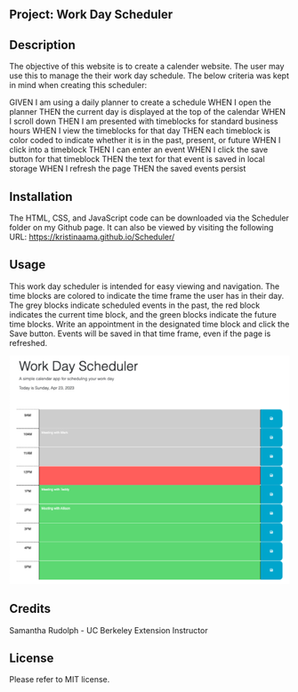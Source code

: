 ## Project: Work Day Scheduler

## Description

The objective of this website is to create a calender website. The user may use this to manage the their work day schedule. The below criteria was kept in mind when creating this scheduler:

GIVEN I am using a daily planner to create a schedule
WHEN I open the planner
THEN the current day is displayed at the top of the calendar
WHEN I scroll down
THEN I am presented with timeblocks for standard business hours
WHEN I view the timeblocks for that day
THEN each timeblock is color coded to indicate whether it is in the past, present, or future
WHEN I click into a timeblock
THEN I can enter an event
WHEN I click the save button for that timeblock
THEN the text for that event is saved in local storage
WHEN I refresh the page
THEN the saved events persist

## Installation

The HTML, CSS, and JavaScript code can be downloaded via the Scheduler folder on my Github page. It can also be viewed by visiting the following URL: https://kristinaama.github.io/Scheduler/

## Usage

This work day scheduler is intended for easy viewing and navigation. The time blocks are colored to indicate the time frame the user has in their day. The grey blocks indicate scheduled events in the past, the red block indicates the current time block, and the green blocks indicate the future time blocks. Write an appointment in the designated time block and click the Save button. Events will be saved in that time frame, even if the page is refreshed.

![Work Day Scheduler Screenshot](./Assets/images/screenshot.png)

## Credits

Samantha Rudolph - UC Berkeley Extension Instructor

## License

Please refer to MIT license.


